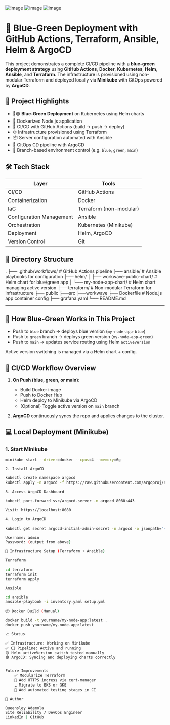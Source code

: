 ![image](https://github.com/user-attachments/assets/d081dce5-f409-4bed-959d-e5c62f99e7cc)
![image](https://github.com/user-attachments/assets/957b9b94-7e36-4713-b297-606b5fece860)
![image](https://github.com/user-attachments/assets/d19d5600-13a4-42f6-a350-cc526c1e8543)


# 🌱 Blue-Green Deployment with GitHub Actions, Terraform, Ansible, Helm & ArgoCD

This project demonstrates a complete CI/CD pipeline with a **blue-green deployment strategy** using **GitHub Actions**, **Docker**, **Kubernetes**, **Helm**, **Ansible**, and **Terraform**. The infrastructure is provisioned using non-modular Terraform and deployed locally via **Minikube** with GitOps powered by **ArgoCD**.

## 🚀 Project Highlights

- 🔵🟢 **Blue-Green Deployment** on Kubernetes using Helm charts
- 🐳 Dockerized Node.js application
- 🔄 CI/CD with GitHub Actions (build → push → deploy)
- ⚙️ Infrastructure provisioned using Terraform
- 📦 Server configuration automated with Ansible
- 🔧 GitOps CD pipeline with ArgoCD
- 🧪 Branch-based environment control (e.g. `blue`, `green`, `main`)


## 🛠️ Tech Stack

| Layer | Tools |
|-------|-------|
| CI/CD | GitHub Actions |
| Containerization | Docker |
| IaC | Terraform (non-modular) |
| Configuration Management | Ansible |
| Orchestration | Kubernetes (Minikube) |
| Deployment | Helm, ArgoCD |
| Version Control | Git |


## 📂 Directory Structure

.
├── .github/workflows/                # GitHub Actions pipeline
├── ansible/                          # Ansible playbooks for configuration
├── helm/
│   ├── workwave-public-chart/       # Helm chart for blue/green app
│   └── my-node-app-chart/           # Helm chart managing active version
├── terraform/                        # Non-modular Terraform for infrastructure
├── public
├──src
├──workwave
├── Dockerfile                        # Node.js app container config
├── grafana.yaml
└── README.md

---

## 🧪 How Blue-Green Works in This Project

- Push to `blue` branch → deploys blue version (`my-node-app-blue`)
- Push to `green` branch → deploys green version (`my-node-app-green`)
- Push to `main` → updates service routing using Helm `activeVersion`

Active version switching is managed via a Helm chart + config.


## 🔁 CI/CD Workflow Overview

1. **On Push (blue, green, or main)**:
    - Build Docker image
    - Push to Docker Hub
    - Helm deploy to Minikube via ArgoCD
    - (Optional) Toggle active version on `main` branch

2. **ArgoCD** continuously syncs the repo and applies changes to the cluster.


## 💻 Local Deployment (Minikube)

### 1. Start Minikube

```bash
minikube start --driver=docker --cpus=4 --memory=6g

2. Install ArgoCD

kubectl create namespace argocd
kubectl apply -n argocd -f https://raw.githubusercontent.com/argoproj/argo-cd/stable/manifests/install.yaml

3. Access ArgoCD Dashboard

kubectl port-forward svc/argocd-server -n argocd 8080:443

Visit: https://localhost:8080

4. Login to ArgoCD

kubectl get secret argocd-initial-admin-secret -n argocd -o jsonpath="{.data.password}" | base64 --decode

Username: admin
Password: (output from above)

🧰 Infrastructure Setup (Terraform + Ansible)

Terraform

cd terraform
terraform init
terraform apply

Ansible

cd ansible
ansible-playbook -i inventory.yaml setup.yml

📦 Docker Build (Manual)

docker build -t yourname/my-node-app:latest .
docker push yourname/my-node-app:latest

📈 Status

✅ Infrastructure: Working on Minikube
✅ CI Pipeline: Active and running
🟡 Helm activeVersion switch tested manually
🟢 ArgoCD: Syncing and deploying charts correctly


Future Improvements
	✅ Modularize Terraform
	🔐 Add HTTPS ingress via cert-manager
	☁️ Migrate to EKS or GKE
	🧪 Add automated testing stages in CI

👤 Author

Queensley Ademola
Site Reliability / DevOps Engineer
LinkedIn | GitHub
